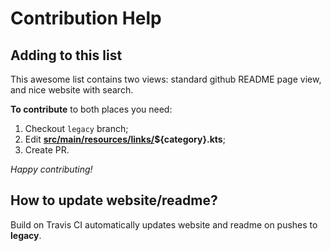 # Contribution Help

## Adding to this list

This awesome list contains two views: standard github README page view, and nice website with search.

**To contribute** to both places you need:

1. Checkout `legacy` branch;
2. Edit  **[src/main/resources/links/](./src/main/resources/links/)${category}.kts**;
3. Create PR.

*Happy contributing!*

## How to update website/readme?

Build on Travis CI automatically updates website and readme on pushes to **legacy**.
